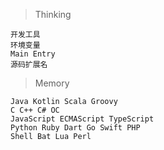 > Thinking

```
开发工具
环境变量
Main Entry
源码扩展名
```

> Memory

```
Java Kotlin Scala Groovy
C C++ C# OC
JavaScript ECMAScript TypeScript
Python Ruby Dart Go Swift PHP
Shell Bat Lua Perl

```



